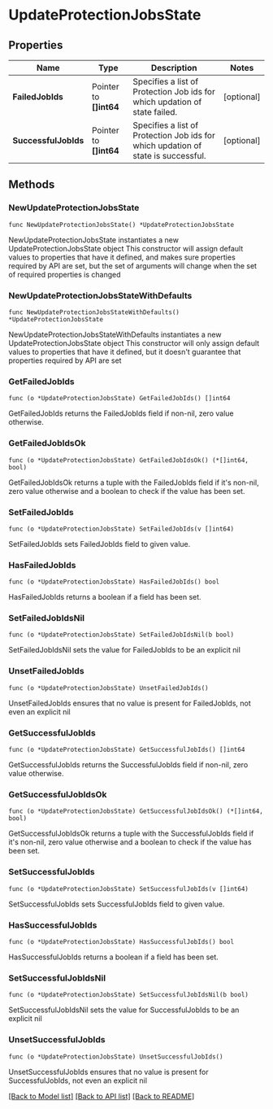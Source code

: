 # UpdateProtectionJobsState

## Properties

Name | Type | Description | Notes
------------ | ------------- | ------------- | -------------
**FailedJobIds** | Pointer to **[]int64** | Specifies a list of Protection Job ids for which updation of state failed. | [optional] 
**SuccessfulJobIds** | Pointer to **[]int64** | Specifies a list of Protection Job ids for which updation of state is successful. | [optional] 

## Methods

### NewUpdateProtectionJobsState

`func NewUpdateProtectionJobsState() *UpdateProtectionJobsState`

NewUpdateProtectionJobsState instantiates a new UpdateProtectionJobsState object
This constructor will assign default values to properties that have it defined,
and makes sure properties required by API are set, but the set of arguments
will change when the set of required properties is changed

### NewUpdateProtectionJobsStateWithDefaults

`func NewUpdateProtectionJobsStateWithDefaults() *UpdateProtectionJobsState`

NewUpdateProtectionJobsStateWithDefaults instantiates a new UpdateProtectionJobsState object
This constructor will only assign default values to properties that have it defined,
but it doesn't guarantee that properties required by API are set

### GetFailedJobIds

`func (o *UpdateProtectionJobsState) GetFailedJobIds() []int64`

GetFailedJobIds returns the FailedJobIds field if non-nil, zero value otherwise.

### GetFailedJobIdsOk

`func (o *UpdateProtectionJobsState) GetFailedJobIdsOk() (*[]int64, bool)`

GetFailedJobIdsOk returns a tuple with the FailedJobIds field if it's non-nil, zero value otherwise
and a boolean to check if the value has been set.

### SetFailedJobIds

`func (o *UpdateProtectionJobsState) SetFailedJobIds(v []int64)`

SetFailedJobIds sets FailedJobIds field to given value.

### HasFailedJobIds

`func (o *UpdateProtectionJobsState) HasFailedJobIds() bool`

HasFailedJobIds returns a boolean if a field has been set.

### SetFailedJobIdsNil

`func (o *UpdateProtectionJobsState) SetFailedJobIdsNil(b bool)`

 SetFailedJobIdsNil sets the value for FailedJobIds to be an explicit nil

### UnsetFailedJobIds
`func (o *UpdateProtectionJobsState) UnsetFailedJobIds()`

UnsetFailedJobIds ensures that no value is present for FailedJobIds, not even an explicit nil
### GetSuccessfulJobIds

`func (o *UpdateProtectionJobsState) GetSuccessfulJobIds() []int64`

GetSuccessfulJobIds returns the SuccessfulJobIds field if non-nil, zero value otherwise.

### GetSuccessfulJobIdsOk

`func (o *UpdateProtectionJobsState) GetSuccessfulJobIdsOk() (*[]int64, bool)`

GetSuccessfulJobIdsOk returns a tuple with the SuccessfulJobIds field if it's non-nil, zero value otherwise
and a boolean to check if the value has been set.

### SetSuccessfulJobIds

`func (o *UpdateProtectionJobsState) SetSuccessfulJobIds(v []int64)`

SetSuccessfulJobIds sets SuccessfulJobIds field to given value.

### HasSuccessfulJobIds

`func (o *UpdateProtectionJobsState) HasSuccessfulJobIds() bool`

HasSuccessfulJobIds returns a boolean if a field has been set.

### SetSuccessfulJobIdsNil

`func (o *UpdateProtectionJobsState) SetSuccessfulJobIdsNil(b bool)`

 SetSuccessfulJobIdsNil sets the value for SuccessfulJobIds to be an explicit nil

### UnsetSuccessfulJobIds
`func (o *UpdateProtectionJobsState) UnsetSuccessfulJobIds()`

UnsetSuccessfulJobIds ensures that no value is present for SuccessfulJobIds, not even an explicit nil

[[Back to Model list]](../README.md#documentation-for-models) [[Back to API list]](../README.md#documentation-for-api-endpoints) [[Back to README]](../README.md)


